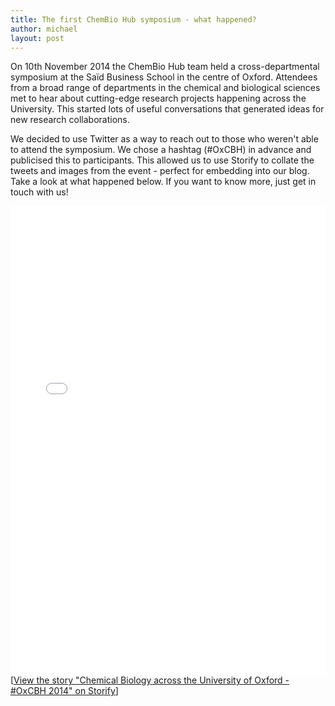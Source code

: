```yaml
---
title: The first ChemBio Hub symposium - what happened?
author: michael
layout: post
---
```


On 10th November 2014 the ChemBio Hub team held a cross-departmental symposium at the Saïd Business School in the centre of Oxford. Attendees from a broad range of departments in the chemical and biological sciences met to hear about cutting-edge research projects happening across the University. This started lots of useful conversations that generated ideas for new research collaborations.<!-- more -->

We decided to use Twitter as a way to reach out to those who weren't able to attend the symposium. We chose a hashtag (#OxCBH) in advance and publicised this to participants. This allowed us to use Storify to collate the tweets and images from the event - perfect for embedding into our blog. Take a look at what happened below. If you want to know more, just get in touch with us!

<div class="storify"><iframe src="//storify.com/OxChemBioHub/chemical-biology-across-the-university-of-oxford-o/embed?border=false" height="750" allowtransparency="true" style="width:100%; border: 0;"></iframe><script src="//storify.com/OxChemBioHub/chemical-biology-across-the-university-of-oxford-o.js?border=false"></script><noscript>[<a href="//storify.com/OxChemBioHub/chemical-biology-across-the-university-of-oxford-o" target="_blank">View the story "Chemical Biology across the University of Oxford - #OxCBH 2014" on Storify</a>]</noscript></div>

<!-- -->